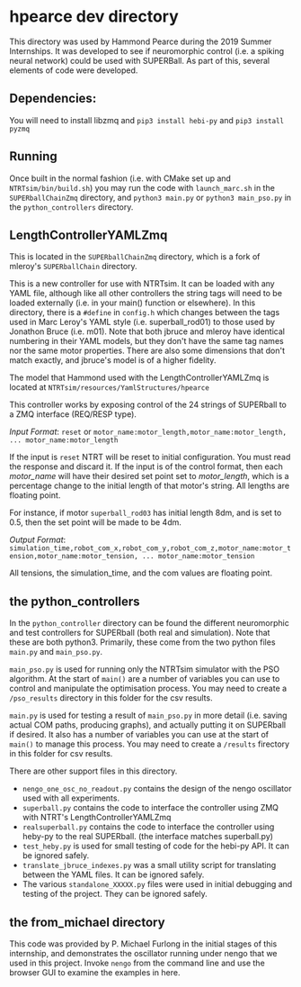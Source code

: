 # hpearce dev directory

This directory was used by Hammond Pearce during the 2019 Summer Internships. 
It was developed to see if neuromorphic control (i.e. a spiking neural network) could be used with SUPERBall.
As part of this, several elements of code were developed.

## Dependencies:

You will need to install libzmq and `pip3 install hebi-py` and `pip3 install pyzmq`

## Running

Once built in the normal fashion (i.e. with CMake set up and `NTRTsim/bin/build.sh`) you may run the code with
`launch_marc.sh` in the `SUPERballChainZmq` directory, and `python3 main.py` or `python3 main_pso.py` in the `python_controllers` 
directory.

## LengthControllerYAMLZmq

This is located in the `SUPERballChainZmq` directory, which is a fork of mleroy's `SUPERballChain` directory.

This is a new controller for use with NTRTsim. It can be loaded with any YAML file, although like all other controllers
the string tags will need to be loaded externally (i.e. in your main() function or elsewhere). 
In this directory, there is a `#define` in `config.h` which changes between the tags used in Marc Leroy's YAML style
(i.e. superball_rod01) to those used by Jonathon Bruce (i.e. m01). Note that both jbruce and mleroy have identical numbering
in their YAML models, but they don't have the same tag names nor the same motor properties. There are also some
dimensions that don't match exactly, and jbruce's model is of a higher fidelity.

The model that Hammond used with the LengthControllerYAMLZmq is located at `NTRTsim/resources/YamlStructures/hpearce`

This controller works by exposing control of the 24 strings of SUPERball to a ZMQ interface (REQ/RESP type).

*Input Format*: `reset` or `motor_name:motor_length,motor_name:motor_length, ... motor_name:motor_length`

If the input is `reset` NTRT will be reset to initial configuration. You must read the response and discard it.
If the input is of the control format, then each _motor\_name_ will have their desired set point set to _motor\_length_, which is a percentage change to the initial length of that motor's string.  All lengths are floating point.

For instance, if motor `superball_rod03` has initial length 8dm, and is set to 0.5, then the set point will be made to be 4dm.

*Output Format*: `simulation_time,robot_com_x,robot_com_y,robot_com_z,motor_name:motor_tension,motor_name:motor_tension, ... motor_name:motor_tension`

All tensions, the simulation\_time, and the com values are floating point. 

## the python_controllers

In the `python_controller` directory can be found the different neuromorphic and test controllers for SUPERball (both real and simulation). Note that these are both python3.
Primarily, these come from the two python files `main.py` and `main_pso.py`.

`main_pso.py` is used for running only the NTRTsim simulator with the PSO algorithm. At the start of `main()` are a number of
variables you can use to control and manipulate the optimisation process. 
You may need to create a `/pso_results` directory in this folder for the csv results.

`main.py` is used for testing a result of `main_pso.py` in more detail (i.e. saving actual COM paths, producing graphs), 
and actually putting it on SUPERball if desired.
It also has a number of variables you can use at the start of `main()` to manage this process.
You may need to create a `/results` firectory in this folder for csv results.

There are other support files in this directory. 
* `nengo_one_osc_no_readout.py` contains the design of the nengo oscillator used with all experiments.
* `superball.py` contains the code to interface the controller using ZMQ with NTRT's LengthControllerYAMLZmq
* `realsuperball.py` contains the code to interface the controller using heby-py to the real SUPERball. (the interface matches superball.py)
* `test_heby.py` is used for small testing of code for the hebi-py API. It can be ignored safely.
* `translate_jbruce_indexes.py` was a small utility script for translating between the YAML files. It can be ignored safely.
* The various `standalone_XXXXX.py` files were used in initial debugging and testing of the project. They can be ignored safely.

## the from_michael directory

This code was provided by P. Michael Furlong in the initial stages of this internship, and demonstrates the oscillator running under nengo that we used in this project. Invoke `nengo` from the command line and use the browser GUI to examine the examples in here.


